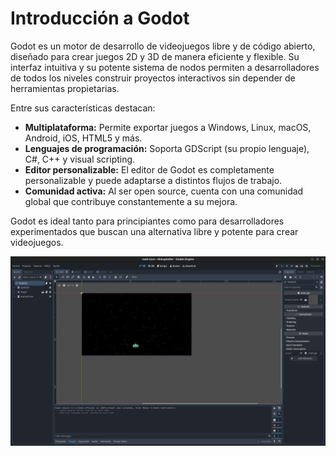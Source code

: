 # Introducción a Godot

Godot es un motor de desarrollo de videojuegos libre y de código abierto, diseñado para crear juegos 2D y 3D de manera eficiente y flexible. Su interfaz intuitiva y su potente sistema de nodos permiten a desarrolladores de todos los niveles construir proyectos interactivos sin depender de herramientas propietarias.

Entre sus características destacan:

- **Multiplataforma:** Permite exportar juegos a Windows, Linux, macOS, Android, iOS, HTML5 y más.
- **Lenguajes de programación:** Soporta GDScript (su propio lenguaje), C#, C++ y visual scripting.
- **Editor personalizable:** El editor de Godot es completamente personalizable y puede adaptarse a distintos flujos de trabajo.
- **Comunidad activa:** Al ser open source, cuenta con una comunidad global que contribuye constantemente a su mejora.

Godot es ideal tanto para principiantes como para desarrolladores experimentados que buscan una alternativa libre y potente para crear videojuegos.

![Motor Godot](img/godot1.png)